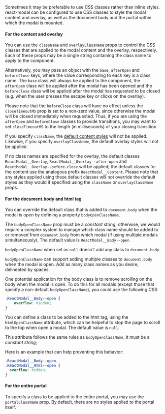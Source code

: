 Sometimes it may be preferable to use CSS classes rather than inline styles.
react-modal can be configured to use CSS classes to style the modal content and
overlay, as well as the document body and the portal within which the modal is
mounted.

#### For the content and overlay

You can use the `className` and `overlayClassName` props to control the CSS
classes that are applied to the modal content and the overlay, respectively.
Each of these props may be a single string containing the class name to apply
to the component.

Alternatively, you may pass an object with the `base`, `afterOpen` and
`beforeClose` keys, where the value corresponding to each key is a class name.
The `base` class will always be applied to the component, the `afterOpen` class
will be applied after the modal has been opened and the `beforeClose` class
will be applied after the modal has requested to be closed (e.g. when the user
presses the escape key or clicks on the overlay).

Please note that the `beforeClose` class will have no effect unless the
`closeTimeoutMS` prop is set to a non-zero value, since otherwise the modal
will be closed immediately when requested.  Thus, if you are using the
`afterOpen` and `beforeClose` classes to provide transitions, you may want to
set `closeTimeoutMS` to the length (in milliseconds) of your closing
transition.

If you specify `className`, the [default content styles](index.md) will not be
applied.  Likewise, if you specify `overlayClassName`, the default overlay
styles will not be applied.

If no class names are specified for the overlay, the default classes
`ReactModal__Overlay`, `ReactModal__Overlay--after-open` and
`ReactModal__Overlay--before-close` will be applied; the default classes for
the content use the analogous prefix `ReactModal__Content`.  Please note that
any styles applied using these default classes will not override the default
styles as they would if specified using the `className` or `overlayClassName`
props.

#### For the document.body and html tag

You can override the default class that is added to `document.body` when the
modal is open by defining a property `bodyOpenClassName`.

The `bodyOpenClassName` prop must be a *constant string*; otherwise, we would
require a complex system to manage which class name should be added to or
removed from `document.body` from which modal (if using multiple modals
simultaneously).  The default value is `ReactModal__Body--open`.

`bodyOpenClassName` when set as `null` doesn't add any class to `document.body`.

`bodyOpenClassName` can support adding multiple classes to `document.body` when
the modal is open. Add as many class names as you desire, delineated by spaces.

One potential application for the body class is to remove scrolling on the body
when the modal is open.  To do this for all modals (except those that specify a
non-default `bodyOpenClassName`), you could use the following CSS:

```CSS
.ReactModal__Body--open {
    overflow: hidden;
}
```

You can define a class to be added to the html tag, using the `htmlOpenClassName`
attribute, which can be helpeful to stop the page to scroll to the top when open
a modal. The default value is `null`.

This attribute follows the same rules as `bodyOpenClassName`, it must be a *constant string*;

Here is an example that can help preventing this behavior:

```CSS
.ReactModal__Body--open,
.ReactModal__Html--open {
  overflow: hidden;
}
```

#### For the entire portal

To specify a class to be applied to the entire portal, you may use the
`portalClassName` prop.  By default, there are no styles applied to the portal
itself.
